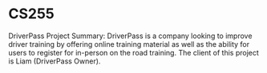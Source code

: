 # CS255

DriverPass Project Summary:
DriverPass is a company looking to improve driver training by offering online training material as well as the ability for users to register for in-person on the road training. The client of this project is Liam (DriverPass Owner).
